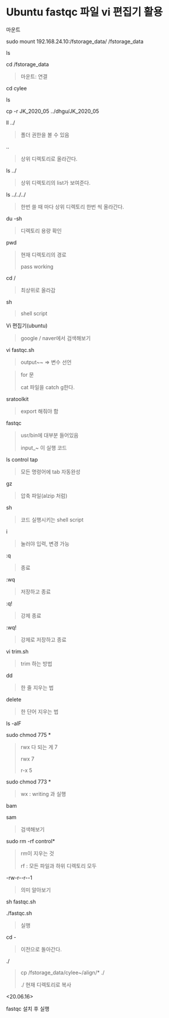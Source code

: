 # Ubuntu fastqc 파일 vi 편집기 활용

마운트

sudo mount 192.168.24.10:/fstorage_data/ /fstorage_data

ls

cd /fstorage_data

> 마운트: 연결





cd cylee

ls

cp -r JK_2020_05 ../dhgu/JK_2020_05



ll ../ 

> 폴더 권한을 볼 수 있음



.. 

> 상위 디렉토리로 올라간다.



ls ../

> 상위 디렉토리의 list가 보여준다.



ls ../../../

> 한번 쓸 때 마다 상위 디렉토리 한번 씩 올라간다.



du -sh

> 디렉토리 용량 확인



pwd

> 현재 디렉토리의 경로
>
> pass working 



cd  /

> 최상위로 올라감





sh

> shell script



Vi 편집기(ubuntu)

> google / naver에서 검색해보기



vi fastqc.sh

>output~~ => 변수 선언

>for 문
>
>cat 파일을 catch g한다.



sratoolkit

> export 해줘야 함



fastqc

> usr/bin에 대부분 들어있음
>
> input_~ 이 실행 코드



ls control tap 

> 모든 명령어에 tab 자동완성



gz

> 압축 파일(alzip 처럼)



sh

> 코드 실행시키는 shell script



i

> 눌러야 입력, 변경 가능



:q

> 종료

:wq

> 저장하고 종료

:q!

> 강제 종료

:wq!

> 강제로 저장하고 종료



vi trim.sh

> trim 하는 방법



dd

> 한 줄 지우는 법



delete 

> 한 단어 지우는 법



ls -alF



sudo chmod 775 *

> rwx 다 되는 게 7
>
> rwx 7
>
> r-x 5



sudo chmod 773 *

> wx : writing 과 실행





bam

sam

> 검색해보기





sudo rm -rf control*

> rm이 지우는 것
>
> rf : 모든 파일과 하위 디렉토리 모두 



-rw-r--r--1

> 의미 알아보기



sh fastqc.sh

./fastqc.sh

> 실행



cd -

> 이전으로 돌아간다.



./

> cp /fstorage_data/cylee~/align/* ./
>
> ./ 현재 디렉토리로 복사



<20.06.16>

fastqc 설치 후 실행